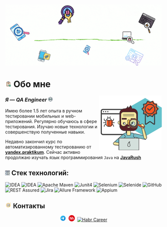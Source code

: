 <p align="center">
    <img title="Hi!" src="attachments/gif/hello_header0.gif">
</p>

# <img width="4%" title="About me" src="attachments/images/about_me.png"> Обо мне

<img align="right" width="40%" title="Work" src="attachments/images/qa1.png">

### _Я — QA Engineer_   <img width="3%" src="attachments/images/qa_about_me.png">
<p align="left">
Имею более 1.5 лет опыта в ручном тестировании мобильных и web-приложений. Регулярно обучаюсь в сфере тестирования. Изучаю новые технологии и совершенствую полученные навыки.

Недавно закончил курс по автоматизированному тестированию от [**yandex.praktikum**](https://practicum.yandex.ru/qa-automation-engineer-java/). Сейчас активно продолжаю изучать язык программирования <code>Java</code> на [**JavaRush**](https://javarush.com/quests)
</p>

## <img width="3%" title="Technology stack" src="attachments/images/stack.png"> Стек технологий:

![IDEA](https://img.shields.io/badge/-Intellij%20IDEA-373937?style=for-the-badge&logo=IntellijIDEA&logoColor=0)
![IDEA](https://img.shields.io/badge/-Java-fe5723?style=for-the-badge)
![Apache Maven](https://img.shields.io/badge/-Maven-373937?style=for-the-badge&logo=Apache%20Maven)
![Junit4](https://img.shields.io/badge/-Junit4-fe5723?style=for-the-badge&)
![Selenium](https://img.shields.io/badge/-Selenium-373937?style=for-the-badge&logo=Selenium)
![Selenide](https://img.shields.io/badge/-Selenide-fe5723?style=for-the-badge)
![GitHub](https://img.shields.io/badge/-GitHub-373937?style=for-the-badge&logo=GitHub)
![REST Assured](https://img.shields.io/badge/-REST%20Assured-fe5723?style=for-the-badge)
![Jira](https://img.shields.io/badge/-Jira-373937?style=for-the-badge&logo=Jira)
![Allure Framework](https://img.shields.io/badge/-Allure%20Framework-fe5723?style=for-the-badge)
![Appium](https://img.shields.io/badge/-Appium-373937?style=for-the-badge&logo=Appium)

## <img width="4%" title="Contacts" src="attachments/images/contacts.png"> Контакты
<p align="center">
    <a href="https://t.me/alrumbl4"><img width=4% title="Telegram" src="attachments/images/telegram.png"></a>&nbsp;
    <a href="https://ivanovo.hh.ru/resume/ef5dd4d9ff096657f20039ed1f3652584a4a30"><img width=4% title="HeadHunter" src="attachments/images/hh.png"></a>&nbsp;
    <a href="https://career.habr.com/alrum"><img width=5% title="Habr Career" src="attachments/images/habr.svg"></a>
</p>

